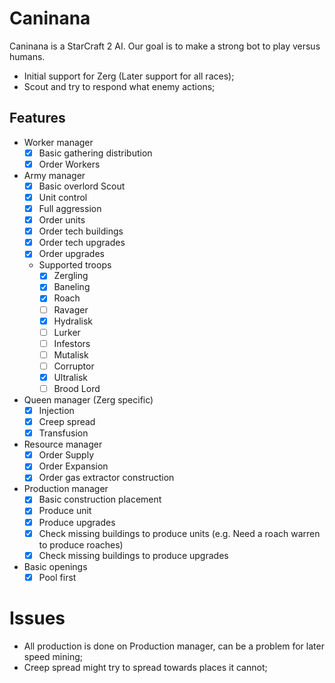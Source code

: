 # Caninana
Caninana is a StarCraft 2 AI. Our goal is to make a strong bot to play versus humans. 
- Initial support for Zerg (Later support for all races);
- Scout and try to respond what enemy actions;

## Features
- Worker manager 
  - [x] Basic gathering distribution 
  - [x] Order Workers
- Army manager
  - [x] Basic overlord Scout
  - [x] Unit control
  - [x] Full aggression
  - [x] Order units
  - [x] Order tech buildings
  - [x] Order tech upgrades
  - [x] Order upgrades
  - Supported troops
    - [x] Zergling
    - [x] Baneling
    - [x] Roach
    - [ ] Ravager
    - [x] Hydralisk
    - [ ] Lurker
    - [ ] Infestors
    - [ ] Mutalisk
    - [ ] Corruptor
    - [x] Ultralisk
    - [ ] Brood Lord
- Queen manager (Zerg specific)
  - [x] Injection
  - [x] Creep spread
  - [x] Transfusion
- Resource manager
  - [x] Order Supply
  - [x] Order Expansion
  - [x] Order gas extractor construction
- Production manager
  - [x] Basic construction placement
  - [x] Produce unit
  - [x] Produce upgrades
  - [x] Check missing buildings to produce units (e.g. Need a roach warren to produce roaches)
  - [x] Check missing buildings to produce upgrades
- Basic openings
  - [x] Pool first

# Issues
- All production is done on Production manager, can be a problem for later speed mining;
- Creep spread might try to spread towards places it cannot;
